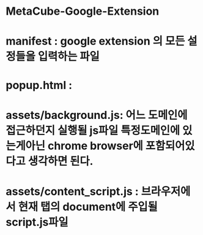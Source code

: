 # MetaCube-Google-Extension
# manifest : google extension 의 모든 설정들을 입력하는 파일
# popup.html : 
# assets/background.js: 어느 도메인에 접근하던지 실행될 js파일 특정도메인에 있는게아닌 chrome browser에 포함되어있다고 생각하면 된다.
# assets/content_script.js : 브라우저에서 현재 탭의 document에 주입될 script.js파일
